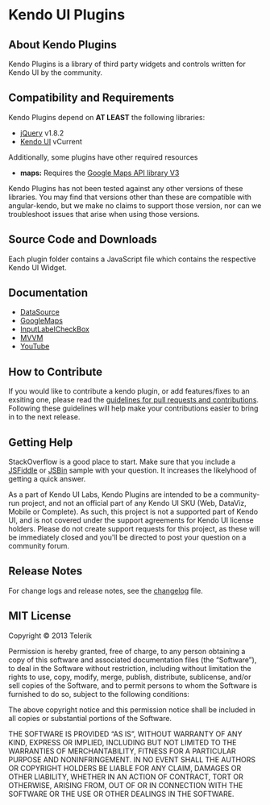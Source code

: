 # Kendo UI Plugins

## About Kendo Plugins

Kendo Plugins is a library of third party widgets and controls written for Kendo UI by the community.

## Compatibility and Requirements

Kendo Plugins depend on **AT LEAST** the following libraries:

- [jQuery](http://www.jquery.com) v1.8.2
- [Kendo UI](http://www.kendoui.com) vCurrent

Additionally, some plugins have other required resources

* **maps:** Requires the [Google Maps API library V3](https://developers.google.com/maps/documentation/javascript/)

Kendo Plugins has not been tested against any other versions of these libraries. You may find that versions other than these are compatible with angular-kendo, but we make no claims to support those version, nor can we troubleshoot issues that arise when using those versions.

## Source Code and Downloads

Each plugin folder contains a JavaScript file which contains the respective Kendo UI Widget.

## Documentation

* [DataSource](http://www.kendoui.com/blogs/teamblog/posts/12-04-10/creating_a_datasource_aware_kendo_ui_widget.aspx) 
* [GoogleMaps](http://kendo-labs.github.com/kendo-plugins)
* [InputLabelCheckBox](http://www.kendoui.com/blogs/teamblog/posts/12-10-16/inheriting_from_custom_widgets.aspx)
* [MVVM](http://www.kendoui.com/blogs/teamblog/posts/12-04-24/creating_a_kendo_ui_mvvm_widget.aspx)
* [YouTube](http://www.kendoui.com/blogs/teamblog/posts/12-04-03/creating_custom_kendo_ui_plugins.aspx)

## How to Contribute

If you would like to contribute a kendo plugin, or add features/fixes to an exsiting one, please read the [guidelines for pull requests and contributions](CONTRIBUTING.md). Following these guidelines will help make your contributions easier to bring in to the next release.

## Getting Help

StackOverflow is a good place to start.  Make sure that you include a [JSFiddle](http://www.jsfiddle.net) or [JSBin](http://www.jsbin.com) sample with your question.  It increases the likelyhood of getting a quick answer.

As a part of Kendo UI Labs, Kendo Plugins are intended to be a community-run project, and not an official part of any Kendo UI SKU (Web, DataViz, Mobile or Complete). As such, this project is not a supported part of Kendo UI, and is not covered under the support agreements for Kendo UI license holders. Please do not create support requests for this project, as these will be immediately closed and you'll be directed to post your question on a community forum.

## Release Notes

For change logs and release notes, see the [changelog](CHANGELOG.md) file.

## MIT License

Copyright © 2013 Telerik

Permission is hereby granted, free of charge, to any person obtaining a copy of this software and associated documentation files (the “Software”), to deal in the Software without restriction, including without limitation the rights to use, copy, modify, merge, publish, distribute, sublicense, and/or sell copies of the Software, and to permit persons to whom the Software is furnished to do so, subject to the following conditions:

The above copyright notice and this permission notice shall be included in all copies or substantial portions of the Software.

THE SOFTWARE IS PROVIDED “AS IS”, WITHOUT WARRANTY OF ANY KIND, EXPRESS OR IMPLIED, INCLUDING BUT NOT LIMITED TO THE WARRANTIES OF MERCHANTABILITY, FITNESS FOR A PARTICULAR PURPOSE AND NONINFRINGEMENT. IN NO EVENT SHALL THE AUTHORS OR COPYRIGHT HOLDERS BE LIABLE FOR ANY CLAIM, DAMAGES OR OTHER LIABILITY, WHETHER IN AN ACTION OF CONTRACT, TORT OR OTHERWISE, ARISING FROM, OUT OF OR IN CONNECTION WITH THE SOFTWARE OR THE USE OR OTHER DEALINGS IN THE SOFTWARE.